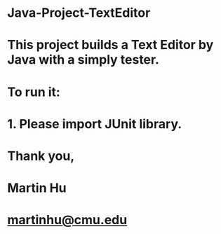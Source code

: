 # Java-Project-TextEditor
# This project builds a Text Editor by Java with a simply tester.
# To run it:
# 1. Please import JUnit library.

# Thank you,
# Martin Hu
# martinhu@cmu.edu

